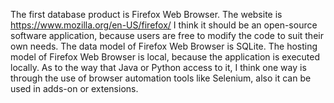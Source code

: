 The first database product is Firefox Web Browser. The website is https://www.mozilla.org/en-US/firefox/ I think it should be an open-source software application, because users are free to modify the code to suit their own needs. The data model of Firefox Web Browser is SQLite. The hosting model of Firefox Web Browser is local, because the application is executed locally. As to the way that Java or Python access to it, I think one way is through the use of browser automation tools like Selenium, also it can be used in adds-on or extensions.
